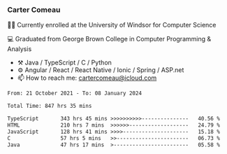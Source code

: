 ### Carter Comeau

🙋‍♂️ Currently enrolled at the University of Windsor for Computer Science

💻 Graduated from George Brown College in Computer Programming & Analysis

- ⚒️ Java / TypeScript / C / Python
- ⚙️ Angular / React / React Native / Ionic / Spring / ASP.net
- 📫 How to reach me: cartercomeau@icloud.com

<!--START_SECTION:waka-->

```txt
From: 21 October 2021 - To: 08 January 2024

Total Time: 847 hrs 35 mins

TypeScript       343 hrs 45 mins >>>>>>>>>>---------------   40.56 %
HTML             210 hrs 7 mins  >>>>>>-------------------   24.79 %
JavaScript       128 hrs 41 mins >>>>---------------------   15.18 %
C                57 hrs 5 mins   >>-----------------------   06.73 %
Java             47 hrs 17 mins  >------------------------   05.58 %
```

<!--END_SECTION:waka-->
